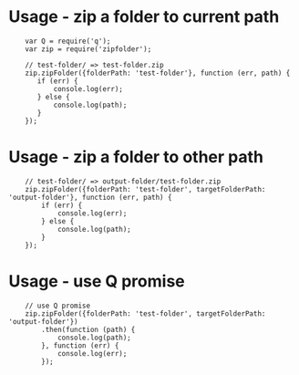 
# Usage - zip a folder to current path

        var Q = require('q');
        var zip = require('zipfolder');

        // test-folder/ => test-folder.zip
        zip.zipFolder({folderPath: 'test-folder'}, function (err, path) {
           if (err) {
               console.log(err);
           } else {
               console.log(path);
           }
        });

# Usage - zip a folder to other path

        // test-folder/ => output-folder/test-folder.zip
        zip.zipFolder({folderPath: 'test-folder', targetFolderPath: 'output-folder'}, function (err, path) {
            if (err) {
                console.log(err);
            } else {
                console.log(path);
            }
        });

# Usage - use Q promise

        // use Q promise
        zip.zipFolder({folderPath: 'test-folder', targetFolderPath: 'output-folder'})
            .then(function (path) {
                console.log(path);
            }, function (err) {
                console.log(err);
            });





